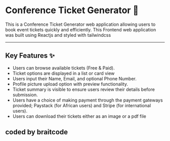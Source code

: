 # Conference Ticket Generator 🚀

This is a Conference Ticket Generator web application allowing users to book event tickets quickly and efficiently. This Frontend web application was built using Reactjs and styled with tailwindcss

---

## Key Features ✨
- Users can browse available tickets (Free & Paid).
- Ticket options are displayed in a list or card view
- Users input their Name, Email, and optional Phone Number.
- Profile picture upload option with preview functionality.
- Ticket summary is visible to ensure users review their details before submission.
- Users have a choice of making payment through the payment gateways provided; Paystack (for African users) and Stripe (for international users).
- Users can download their tickets either as an image or a pdf file


## coded by braitcode ##
